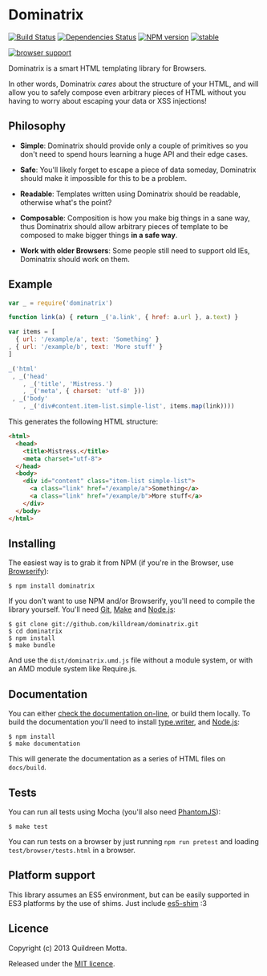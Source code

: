 Dominatrix
==========

[![Build Status](https://travis-ci.org/killdream/dominatrix.png)](https://travis-ci.org/killdream/dominatrix)
[![Dependencies Status](https://david-dm.org/killdream/dominatrix.png)](https://david-dm.org/killdream/dominatrix.png)
[![NPM version](https://badge.fury.io/js/dominatrix.png)](http://badge.fury.io/js/dominatrix)
[![stable](http://hughsk.github.io/stability-badges/dist/stable.svg)](http://github.com/hughsk/stability-badges)


[![browser support](http://ci.testling.com/killdream/dominatrix.png)](http://ci.testling.com/killdream/dominatrix)


Dominatrix is a smart HTML templating library for Browsers. 

In other words, Dominatrix *cares* about the structure of your HTML, and will
allow you to safely compose even arbitrary pieces of HTML without you having to
worry about escaping your data or XSS injections!


## Philosophy

  - **Simple**: Dominatrix should provide only a couple of primitives so
    you don't need to spend hours learning a huge API and their edge cases.

  - **Safe**: You'll likely forget to escape a piece of data someday,
    Dominatrix should make it impossible for this to be a problem.
    
  - **Readable**: Templates written using Dominatrix should be readable,
    otherwise what's the point?

  - **Composable**: Composition is how you make big things in a sane way, thus
    Dominatrix should allow arbitrary pieces of template to be composed to make
    bigger things **in a safe way**.
    
  - **Work with older Browsers**: Some people still need to support old IEs,
    Dominatrix should work on them.


## Example

```js
var _ = require('dominatrix')

function link(a) { return _('a.link', { href: a.url }, a.text) }

var items = [
  { url: '/example/a', text: 'Something' }
, { url: '/example/b', text: 'More stuff' }
]

_('html'
 , _('head'
    , _('title', 'Mistress.')
    , _('meta', { charset: 'utf-8' }))
 , _('body'
    , _('div#content.item-list.simple-list', items.map(link))))
```

This generates the following HTML structure:

```html
<html>
  <head>
    <title>Mistress.</title>
    <meta charset="utf-8">
  </head>
  <body>
    <div id="content" class="item-list simple-list">
      <a class="link" href="/example/a">Something</a>
      <a class="link" href="/example/b">More stuff</a>
    </div>
  </body>
</html>
```


## Installing

The easiest way is to grab it from NPM (if you're in the Browser, use [Browserify][]):

    $ npm install dominatrix
    
If you don't want to use NPM and/or Browserify, you'll need to compile the
library yourself. You'll need [Git][], [Make][] and [Node.js][]:

    $ git clone git://github.com/killdream/dominatrix.git
    $ cd dominatrix
    $ npm install
    $ make bundle
    
And use the `dist/dominatrix.umd.js` file without a module system, or with an
AMD module system like Require.js.
    
[Browserify]: http://browserify.org/
[Git]: http://git-scm.com/
[Make]: http://www.gnu.org/software/make/
[Node.js]: http://nodejs.org/


## Documentation

You can either [check the documentation on-line][docs], or build them
locally. To build the documentation you'll need to install [type.writer][], and [Node.js][]:

    $ npm install
    $ make documentation
    
This will generate the documentation as a series of HTML files on
`docs/build`.

[type.writer]: http://kurisuwhyte.github.io/type.writer
[docs]: http://killdream.github.io/dominatrix

## Tests

You can run all tests using Mocha (you'll also need [PhantomJS][]):

    $ make test
    
You can run tests on a browser by just running `npm run pretest` and loading
`test/browser/tests.html` in a browser.

[PhantomJS]: http://phantomjs.org/


## Platform support

This library assumes an ES5 environment, but can be easily supported in ES3
platforms by the use of shims. Just include [es5-shim][] :3

[es5-shim]: https://github.com/kriskowal/es5-shim


## Licence

Copyright (c) 2013 Quildreen Motta.

Released under the [MIT licence](https://github.com/killdream/dominatrix/blob/master/LICENCE).


